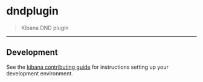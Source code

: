 # dndplugin

> Kibana DND plugin

---

## Development

See the [kibana contributing guide](https://github.com/elastic/kibana/blob/master/CONTRIBUTING.md) for instructions setting up your development environment.
